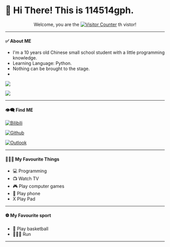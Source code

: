 # 👋 Hi There! This is 114514gph.

<p align="center">
Welcome, you are the
<a href="https://github.com/114514gph" target="_blank"><img src="https://count.getloli.com/get/@114514gph?theme=rule66" alt="Visitor Counter"></a>
th vistor!
</p>

___
#### ✅ About ME
* I'm a 10 years old Chinese small school student with a little programming knowledge.
* Learning Language: Python.
* Nothing can be brought to the stage.
* 
![](https://github-readme-stats.vercel.app/api?username=114514gph&show_icons=true&count_private=true)

![](https://github-readme-stats.vercel.app/api?username=114514gph&show_icons=true&count_private=true)

___
#### 👁️‍🗨️ Find ME

[![Bilibili](https://img.shields.io/badge/dynamic/json?style=for-the-badge&label=Bilibili+Fans&labelColor=FE7398&color=282c34&query=$.data.follower&url=https://api.bilibili.com/x/relation/stat?vmid=1167206962&longCache=true&logo=bilibili&logoColor=white)](https://space.bilibili.com/1167206962)

[![Github](https://img.shields.io/badge/dynamic/json?style=for-the-badge&label=GitHub+Followers&suffix=%20&query=%24.data.totalSubs&url=https%3A%2F%2Fapi.spencerwoo.com%2Fsubstats%2F%3Fsource%3Dgithub%26queryKey%3D114514gph&labelColor=282c34&color=353940&logo=github&longCache=true)](https://github.com/114514gph)

[![Outlook](https://img.shields.io/static/v1?style=for-the-badge&label=Email&message=Outlook&color=353940&labelColor=1793D1&logo=maildotru)](mailto:BiliBili_MC_114514gph@outlook.com)
___
#### 🏃🏻‍♂️ My Favourite Things
* 💻 Programming
* 📺 Watch TV
* 🎮 Play computer games
* 📱 Play phone
* X Play Pad

___
#### ⚽ My Favourite sport
* 🏀 Play basketball
* 🏃🏻‍♂️ Run


*******************************************************************************************
